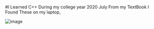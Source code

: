 #I Learned C++ During my college year 2020 July From my TextBook
I Found These on my laptop,

![image](https://github.com/user-attachments/assets/b47f4d33-600e-423d-bc6e-289637ec9e0b)

